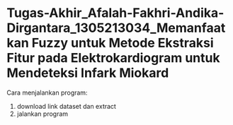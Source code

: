 # Tugas-Akhir_Afalah-Fakhri-Andika-Dirgantara_1305213034_Memanfaatkan Fuzzy untuk Metode Ekstraksi Fitur pada Elektrokardiogram untuk Mendeteksi Infark Miokard

Cara menjalankan program:
1. download link dataset dan extract
2. jalankan program 
